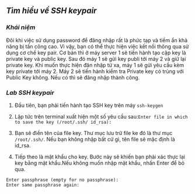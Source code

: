 ## ***Tìm hiểu về SSH keypair***
### ***Khái niệm***
Đôi khi việc sử dụng password để đăng nhập rất là phức 
tạp và tiềm ẩn khả năng bị tấn công cao. Vì vậy, bạn có 
thể thực hiện việc kết nối thông qua sử dụng cơ chế key 
pair.
Cơ bản thì ở máy server 1 sẽ tiến hành tạo cặp key là 
private key và public key. Sau đó máy 1 sẽ gửi key publi
tới máy 2 và giữ lại private key. Khi muốn thực hiện đăn
nhập từ xa, máy 1 sẽ gửi yêu cầu kèm key private tới máy
2. Máy 2 sẽ tiến hành kiểm tra Private key có trùng với 
Public Key không. Nếu có thì sẽ đăng nhập thành công.

### ***Lab SSH keypair***
1. Đầu tiên, bạn phải tiến hành tạo SSH key trên máy 
`ssh-keygen`
2. Lập tức trên terminal xuất hiện một số yêu cầu 
sau:`Enter file in which to save the key (/root/.ssh/
id_rsa): `
3. Bạn sẽ điền tên của file key. Thư mục lưu trữ file ke
đó là thư mục `/root/.ssh/`. Nếu bạn không nhập bất cứ 
gì, tên file sẽ mặc định là id_rsa.

4. Tiếp theo là mật khẩu cho key. Bước này sẽ khiến bạn 
phải xác thực lại key bằng mật khẩu.Nếu không muốn nhập 
mật khẩu, nhấn Enter để bỏ qua.
```
Enter passphrase (empty for no passphrase): 
Enter same passphrase again: 
```
